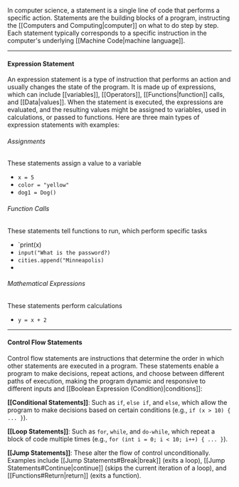 In computer science, a statement is a single line of code that performs a specific action. Statements are the building blocks of a program, instructing the [[Computers and Computing|computer]] on what to do step by step. Each statement typically corresponds to a specific instruction in the computer's underlying [[Machine Code|machine language]].

---
#### Expression Statement

An expression statement is a type of instruction that performs an action and usually changes the state of the program. It is made up of expressions, which can include [[variables]], [[Operators]], [[Functions|function]] calls, and [[Data|values]]. When the statement is executed, the expressions are evaluated, and the resulting values might be assigned to variables, used in calculations, or passed to functions. Here are three main types of expression statements with examples:

###### Assignments
These statements assign a value to a variable
* `x = 5`
* `color = "yellow"`
* `dog1 = Dog()`

###### Function Calls
These statements tell functions to run, which perform specific tasks
* `print(x)
* `input("What is the password?)`
* `cities.append("Minneapolis)`
* 
###### Mathematical Expressions
These statements perform calculations
* `y = x + 2` 

---
#### Control Flow Statements

Control flow statements are instructions that determine the order in which other statements are executed in a program. These statements enable a program to make decisions, repeat actions, and choose between different paths of execution, making the program dynamic and responsive to different inputs and [[Boolean Expression (Condition)|conditions]]:

**[[Conditional Statements]]**: Such as `if`, `else if`, and `else`, which allow the program to make decisions based on certain conditions (e.g., `if (x > 10) { ... }`).

**[[Loop Statements]]**: Such as `for`, `while`, and `do-while`, which repeat a block of code multiple times (e.g., `for (int i = 0; i < 10; i++) { ... }`).

**[[Jump Statements]]**: These alter the flow of control unconditionally. Examples include [[Jump Statements#Break|break]] (exits a loop), [[Jump Statements#Continue|continue]] (skips the current iteration of a loop), and [[Functions#Return|return]] (exits a function).
